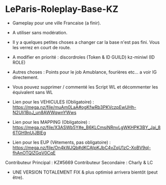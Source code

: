 # LeParis-Roleplay-Base-KZ

- Gameplay pour une ville Francaise (a finir).
- A utiliser sans modération.



- Il y a quelques petites choses a changer car la base n'est pas fini. Vous les verrez en court de route.

- A modifier en priorité :
    discordroles (Token & ID GUILD)
    kz-miniwl (ID ROLE)

- Autres choses : Points pour le job Amublance, fourières etc... a voir IG directement.

- Vous pouvez supprimer / commenté les Script WL et décommenter les équivalent sans WL

- Lien pour les VEHICULES (Obligatoire) : https://mega.nz/file/muAm0LaA#ogKfwRb3PKVczpEwUHh-N2UIi1BoJ_un8AWWqwnYWws
- Lien pour les MAPPING (Obligatoire) : https://mega.nz/file/X3ASWb5Y#e_B6KLCmsiNRnvLgWKHPK3BY_Jai_86TGH9nUjJBIEg
- Lien pour les EUP (Vêtements, pas obligatoire) : https://mega.nz/file/On4kWJQb#dKCAtpKJbC4vZqU1zC-XoBV9ql-fhAnOTQIZGqV0CqE

Contributeur Principal : KZ#5669
Contributeur Secondaire : Charly & LC


- UNE VERSION TOTALEMENT FIX & plus optimisé arrivera bientôt (peut être).
